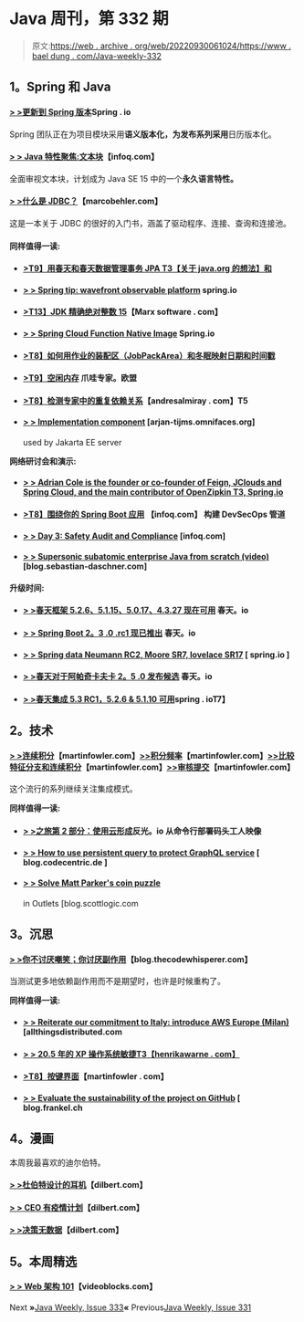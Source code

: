 # Java 周刊，第 332 期

> 原文:[https://web . archive . org/web/20220930061024/https://www . bael dung . com/Java-weekly-332](https://web.archive.org/web/20220930061024/https://www.baeldung.com/java-weekly-332)

## **1。Spring 和 Java**

#### [**> >更新到 Spring 版本**](https://web.archive.org/web/20221129020718/https://spring.io/blog/2020/04/30/updates-to-spring-versions)Spring . io

Spring 团队正在为项目模块采用**语义版本化，为发布系列采用**日历版本化。

#### [**> > Java 特性聚焦:文本块**](https://web.archive.org/web/20221129020718/https://www.infoq.com/articles/java-text-blocks/?utm_campaign=infoq_content&utm_source=infoq&utm_medium=feed&utm_term=Java)【infoq.com】

全面审视文本块，计划成为 Java SE 15 中的一个**永久语言特性。**

#### [**> >什么是 JDBC？**](https://web.archive.org/web/20221129020718/https://www.marcobehler.com/guides/jdbc)【marcobehler.com】

这是一本关于 JDBC 的很好的入门书，涵盖了驱动程序、连接、查询和连接池。

#### **同样值得一读:**

*   #### [**>T9】用春天和春天数据管理事务 JPA** T3【关于 java.org 的想法】和](https://web.archive.org/web/20221129020718/https://thoughts-on-java.org/transactions-spring-data-jpa/)

*   #### [**> > Spring tip: wavefront observable platform**](https://web.archive.org/web/20221129020718/https://spring.io/blog/2020/04/29/spring-tips-the-wavefront-observability-platform) spring.io

*   #### [**>T13】JDK 精确绝对整数 15**](https://web.archive.org/web/20221129020718/https://marxsoftware.blogspot.com/2020/04/jdk15-exact-absolute-int-numbers.html)【Marx software . com】

*   #### [**> > Spring Cloud Function Native Image**](https://web.archive.org/web/20221129020718/https://spring.io/blog/2020/05/04/spring-cloud-function-native-images) Spring.io

*   #### [**>T8】如何用作业的装配区（JobPackArea）和冬眠映射日期和时间戳**](https://web.archive.org/web/20221129020718/https://vladmihalcea.com/date-timestamp-jpa-hibernate/)

*   #### [**>T9】空闲内存**](https://web.archive.org/web/20221129020718/https://www.javaspecialists.eu/archive/Issue278.html) 爪哇专家。欧盟

*   #### [**>T8】检测专家中的重复依赖关系**](https://web.archive.org/web/20221129020718/http://andresalmiray.com/detecting-duplicate-dependencies-in-maven/)【andresalmiray . com】T5

*   #### [**> > Implementation component**](https://web.archive.org/web/20221129020718/https://arjan-tijms.omnifaces.org/2020/05/implementation-components-used-by.html) [arjan-tijms.omnifaces.org]

    used by Jakarta EE server

**网络研讨会和演示:**

*   #### [**> > Adrian Cole is the founder or co-founder of Feign, JClouds and Spring Cloud, and the main contributor of OpenZipkin** T3, Spring.io](https://web.archive.org/web/20221129020718/https://spring.io/blog/2020/05/01/adrian-cole-founder-or-co-founder-of-feign-jclouds-and-spring-cloud-sleuth-and-major-contributor-to-openzipkin)

*   #### [**>T8】围绕你的 Spring Boot 应用**](https://web.archive.org/web/20221129020718/https://www.infoq.com/presentations/tools-devsecops-pipeline/?utm_campaign=infoq_content&utm_source=infoq&utm_medium=feed&utm_term=Java) 【infoq.com】 构建 DevSecOps 管道

*   #### [**> > Day 3: Safety Audit and Compliance**](https://web.archive.org/web/20221129020718/https://www.infoq.com/presentations/security-cloud-foundry/?utm_campaign=infoq_content&utm_source=infoq&utm_medium=feed&utm_term=Java) [infoq.com]

*   #### [**> > Supersonic subatomic enterprise Java from scratch (video)**](https://web.archive.org/web/20221129020718/https://blog.sebastian-daschner.com/entries/supersonic-subatomic-java-ground-up) [blog.sebastian-daschner.com]

**升级时间:**

*   #### [**> >春天框架 5.2.6、5.1.15、5.0.17、4.3.27 现在可用**](https://web.archive.org/web/20221129020718/https://spring.io/blog/2020/04/28/spring-framework-5-2-6-5-1-15-5-0-17-and-4-3-27-available-now) 春天。io

*   #### [**> > Spring Boot 2。3 .0 .rc1 现已推出**](https://web.archive.org/web/20221129020718/https://spring.io/blog/2020/05/01/spring-boot-2-3-0-rc1-available-now) 春天。io

*   #### [**> > Spring data Neumann RC2, Moore SR7, lovelace SR17**](https://web.archive.org/web/20221129020718/https://spring.io/blog/2020/04/28/spring-data-neumann-rc2-moore-sr7-and-lovelace-sr17) [ spring.io ]

*   #### [**> >春天对于阿帕奇卡夫卡 2。5 .0 发布候选**](https://web.archive.org/web/20221129020718/https://spring.io/blog/2020/04/30/spring-for-apache-kafka-2-5-0-release-candidate) 春天。io

*   #### [**> >春天集成 5.3 RC1，5.2.6 & 5.1.10 可用**](https://web.archive.org/web/20221129020718/https://spring.io/blog/2020/04/30/spring-integration-5-3-rc1-5-2-6-5-1-10-available)spring . ioT7】

## **2。技术**

#### [**> >连续积分**](https://web.archive.org/web/20221129020718/https://martinfowler.com/articles/branching-patterns.html#continuous-integration)【martinfowler.com】[**>>积分频率**](https://web.archive.org/web/20221129020718/https://martinfowler.com/articles/branching-patterns.html#IntegrationFrequency)【martinfowler.com】[**>>比较特征分支和连续积分**](https://web.archive.org/web/20221129020718/https://martinfowler.com/articles/branching-patterns.html#ComparingFeatureBranchingAndContinuousIntegration)【martinfowler.com】[**>>审核提交**](https://web.archive.org/web/20221129020718/https://martinfowler.com/articles/branching-patterns.html#reviewed-commits)【martinfowler.com】

这个流行的系列继续关注集成模式。

**同样值得一读:**

*   #### [**> >之旅第 2 部分：使用云形成**](https://web.archive.org/web/20221129020718/https://reflectoring.io/aws-cloudformation-deploy-docker-image/)反光。io 从命令行部署码头工人映像

*   #### [**> > How to use persistent query to protect GraphQL service**](https://web.archive.org/web/20221129020718/https://blog.codecentric.de/en/2020/05/how-to-secure-a-graphql-service-using-persisted-queries/) [ blog.codecentric.de ]

*   #### [**> > Solve Matt Parker's coin puzzle**](https://web.archive.org/web/20221129020718/https://blog.scottlogic.com/2020/05/04/solving-matt-parkers-coin-puzzle-in-alteryx.html)

    in Outlets [blog.scottlogic.com

## **3。沉思**

#### [**> >你不讨厌嘲笑；你讨厌副作用**](https://web.archive.org/web/20221129020718/https://blog.thecodewhisperer.com/permalink/you-dont-hate-mocks-you-hate-side-effects)【blog.thecodewhisperer.com】

当测试更多地依赖副作用而不是期望时，也许是时候重构了。

**同样值得一读:**

*   #### [**> > Reiterate our commitment to Italy: introduce AWS Europe (Milan)**](https://web.archive.org/web/20221129020718/https://www.allthingsdistributed.com/2020/04/aws-launches-europe-milan-region.html) [allthingsdistributed.com

*   #### [**> > 20.5 年的 XP 操作系统敏捷**T3【henrikawarne . com】](https://web.archive.org/web/20221129020718/https://henrikwarne.com/2020/04/27/20-5-years-of-xp-and-agile/)

*   #### [**>T8】按键界面**](https://web.archive.org/web/20221129020718/https://martinfowler.com/bliki/KeystoneInterface.html)【martinfowler . com】

*   #### [**> > Evaluate the sustainability of the project on GitHub**](https://web.archive.org/web/20221129020718/https://blog.frankel.ch/assessing-projects-sustainability-github/) [ blog.frankel.ch

## **4。漫画**

本周我最喜欢的迪尔伯特。

#### [**> >杜伯特设计的耳机**](https://web.archive.org/web/20221129020718/https://dilbert.com/strip/2020-04-26)【dilbert.com】

#### [**> > CEO 有疫情计划**](https://web.archive.org/web/20221129020718/https://dilbert.com/strip/2020-04-30)【dilbert.com】

#### [**> >决策无数据**](https://web.archive.org/web/20221129020718/https://dilbert.com/strip/2020-05-06)【dilbert.com】

## **5。本周精选**

#### **[> > Web 架构 101](https://web.archive.org/web/20221129020718/https://engineering.videoblocks.com/web-architecture-101-a3224e126947)**【videoblocks.com】

Next **»**[Java Weekly, Issue 333](/web/20221129020718/https://www.baeldung.com/java-weekly-333)**«** Previous[Java Weekly, Issue 331](/web/20221129020718/https://www.baeldung.com/java-weekly-331)